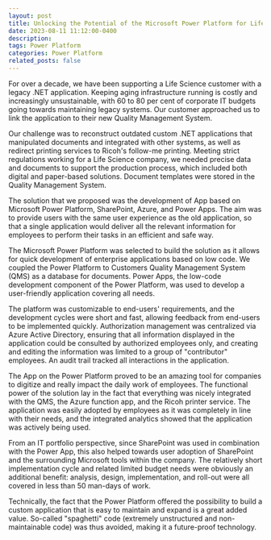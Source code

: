 ```yaml
---
layout: post
title: Unlocking the Potential of the Microsoft Power Platform for Life Sciences
date: 2023-08-11 11:12:00-0400
description: 
tags: Power Platform
categories: Power Platform
related_posts: false
---
```


For over a decade, we have been supporting a Life Science customer with a legacy .NET application. Keeping aging infrastructure running is costly and increasingly unsustainable, with 60 to 80 per cent of corporate IT budgets going towards maintaining legacy systems. Our customer approached us to link the application to their new Quality Management System.

Our challenge was to reconstruct outdated custom .NET applications that manipulated documents and integrated with other systems, as well as redirect printing services to Ricoh's follow-me printing. Meeting strict regulations working for a Life Science company, we needed precise data and documents to support the production process, which included both digital and paper-based solutions. Document templates were stored in the Quality Management System.

The solution that we proposed was the development of App based on Microsoft Power Platform, SharePoint, Azure, and Power Apps. The aim was to provide users with the same user experience as the old application, so that a single application would deliver all the relevant information for employees to perform their tasks in an efficient and safe way.

The Microsoft Power Platform was selected to build the solution as it allows for quick development of enterprise applications based on low code. We coupled the Power Platform to Customers Quality Management System (QMS) as a database for documents. Power Apps, the low-code development component of the Power Platform, was used to develop a user-friendly application covering all needs.

The platform was customizable to end-users' requirements, and the development cycles were short and fast, allowing feedback from end-users to be implemented quickly. Authorization management was centralized via Azure Active Directory, ensuring that all information displayed in the application could be consulted by authorized employees only, and creating and editing the information was limited to a group of "contributor" employees. An audit trail tracked all interactions in the application.

The App on the Power Platform proved to be an amazing tool for companies to digitize and really impact the daily work of employees. The functional power of the solution lay in the fact that everything was nicely integrated with the QMS, the Azure function app, and the Ricoh printer service. The application was easily adopted by employees as it was completely in line with their needs, and the integrated analytics showed that the application was actively being used.

From an IT portfolio perspective, since SharePoint was used in combination with the Power App, this also helped towards user adoption of SharePoint and the surrounding Microsoft tools within the company. The relatively short implementation cycle and related limited budget needs were obviously an additional benefit: analysis, design, implementation, and roll-out were all covered in less than 50 man-days of work.

Technically, the fact that the Power Platform offered the possibility to build a custom application that is easy to maintain and expand is a great added value. So-called "spaghetti" code (extremely unstructured and non-maintainable code) was thus avoided, making it a future-proof technology.